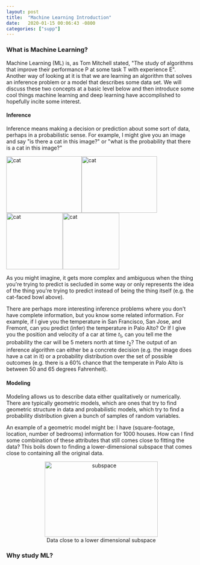 ```yaml
---
layout: post
title:  "Machine Learning Introduction"
date:   2020-01-15 00:06:43 -0800
categories: ["supp"]
---
```


### What is Machine Learning?

Machine Learning (ML) is, as Tom Mitchell stated, "The study of algorithms that improve their performance P at some task T with experience E". Another way of looking at it is that we are learning an algorithm that solves an inference problem or a model that describes some data set. We will discuss these two concepts at a basic level below and then introduce some cool things machine learning and deep learning have accomplished to hopefully incite some interest.

#### Inference

Inference means making a decision or prediction about some sort of data, perhaps in a probabilistic sense. For example, I might give you an image and say "is there a cat in this image?" or "what is the probability that there is a cat in this image?"

<img src="{{site.baseurl}}/assets/MLIntro/kit.jpg" alt="cat" width="200" height="150"/><img src="{{site.baseurl}}/assets/MLIntro/cat.jpg" alt="cat" width="200" height="150"/><img src="{{site.baseurl}}/assets/MLIntro/catinbox.jpg" alt="cat" width="150" height="150"/><img src="{{site.baseurl}}/assets/MLIntro/catbowl.jpg" alt="cat" width="150" height="150"/>

As you might imagine, it gets more complex and ambiguous when the thing you're trying to predict is secluded in some way or only represents the idea of the thing you're trying to predict instead of being the thing itself (e.g. the cat-faced bowl above).

There are perhaps more interesting inference problems where you don't have complete information, but you know some related information. For example, if I give you the temperature in San Francisco, San Jose, and Fremont, can you predict (infer) the temperature in Palo Alto? Or If I give you the position and velocity of a car at time $t_{1}$, can you tell me the probability the car will be 5 meters north at time $t_{2}$? The output of an inference algorithm can either be a concrete decision (e.g. the image does have a cat in it) or a probability distribution over the set of possible outcomes (e.g. there is a 60% chance that the temperate in Palo Alto is between 50 and 65 degrees Fahrenheit).

#### Modeling

Modeling allows us to describe data either qualitatively or numerically. There are typically geometric models, which are ones that try to find geometric structure in data and probabilistic models, which try to find a probability distribution given a bunch of samples of random variables.

An example of a geometric model might be: I have (square-footage, location, number of bedrooms) information for 1000 houses. How can I find some combination of these attributes that still comes close to fitting the data? This boils down to finding a lower-dimensional subspace that comes close to containing all the original data.

<figure>
  <center>
    <img src="{{site.baseurl}}/assets/MLIntro/subspace.png" alt="subspace" width="300" height="200"/>
    <figcaption>Data close to a lower dimensional subspace</figcaption>
  </center>
</figure>


### Why study ML?
